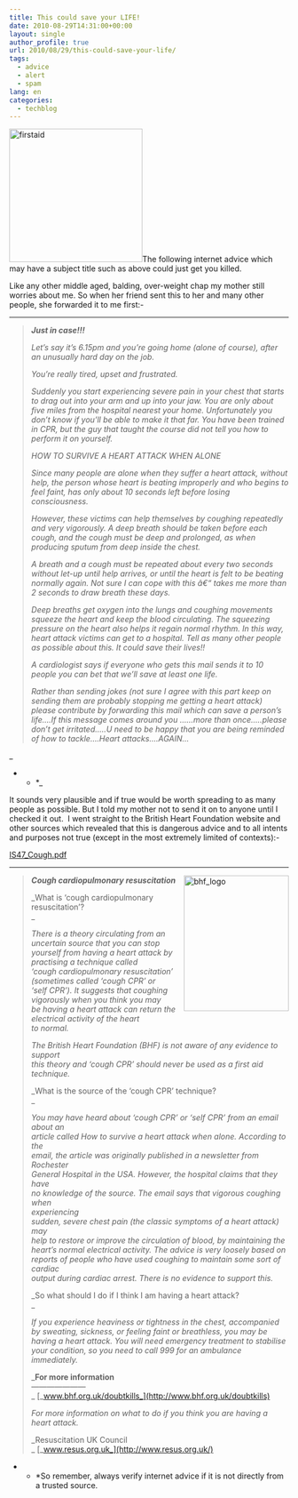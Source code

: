 ```yaml
---
title: This could save your LIFE!
date: 2010-08-29T14:31:00+00:00
layout: single
author_profile: true
url: 2010/08/29/this-could-save-your-life/
tags:
  - advice
  - alert
  - spam
lang: en
categories: 
  - techblog
---
```

[<img title="firstaid" border="0" alt="firstaid" src="http://lh4.ggpht.com/_vaUVXcmC3OI/THpoCgEjeKI/AAAAAAAACbU/SRd0dxXIx68/firstaid_thumb%5B1%5D.gif?imgmax=800" width="240" height="240" />](http://lh4.ggpht.com/_vaUVXcmC3OI/THpn_9QaUDI/AAAAAAAACbQ/qd8KRO66liE/s1600-h/firstaid%5B3%5D.gif)The following internet advice which may have a subject title such as above could just get you killed.

Like any other middle aged, balding, over-weight chap my mother still worries about me. So when her friend sent this to her and many other people, she forwarded it to me first:-

* * *

> **_Just in case!!!_**
> 
> _Let’s say it’s 6.15pm and you’re going home (alone of course), after an unusually hard day on the job._
> 
> _You’re really tired, upset and frustrated._
> 
> _Suddenly you start experiencing severe pain in your chest that starts to drag out into your arm and up into your jaw. You are only about five miles from the hospital nearest your home. Unfortunately you don’t know if you’ll be able to make it that far. You have been trained in CPR, but the guy that taught the course did not tell you how to perform it on yourself._
> 
> _HOW TO SURVIVE A HEART ATTACK WHEN ALONE_
> 
> _Since many people are alone when they suffer a heart attack, without help, the person whose heart is beating improperly and who begins to feel faint, has only about 10 seconds left before losing consciousness._
> 
> _However, these victims can help themselves by coughing repeatedly and very vigorously. A deep breath should be taken before each cough, and the cough must be deep and prolonged, as when producing sputum from deep inside the chest._
> 
> _A breath and a cough must be repeated about every two seconds without let-up until help arrives, or until the heart is felt to be beating normally again. Not sure I can cope with this â€“ takes me more than 2 seconds to draw breath these days._
> 
> _Deep breaths get oxygen into the lungs and coughing movements squeeze the heart and keep the blood circulating. The squeezing pressure on the heart also helps it regain normal rhythm. In this way, heart attack victims can get to a hospital. Tell as many other people as possible about this. It could save their lives!!_
> 
> _A cardiologist says if everyone who gets this mail sends it to 10 people you can bet that we’ll save at least one life._
> 
> _Rather than sending jokes (not sure I agree with this part keep on sending them are probably stopping me getting a heart attack) please contribute by forwarding this mail which can save a person’s life….If this message comes around you ……more than once…..please don’t get irritated…..U need to be happy that you are being reminded of how to tackle….Heart attacks….AGAIN…_

   _</p> 

* * *_ 

It sounds very plausible and if true would be worth spreading to as many people as possible. But I told my mother not to send it on to anyone until I checked it out.  I went straight to the British Heart Foundation website and other sources which revealed that this is dangerous advice and to all intents and purposes not true (except in the most extremely limited of contexts):-

[IS47_Cough.pdf](http://www.bhf.org.uk/plugins/PublicationsSearchResults/idoc.ashx?docid=020156c9-0274-4f60-8b88-4757e6a5a4d6&version=-1)

* * *

[<img title="bhf_logo" border="0" alt="bhf_logo" align="right" src="http://lh3.ggpht.com/_vaUVXcmC3OI/THpoIsI6t6I/AAAAAAAACbc/6Ou8Krjqtbk/bhf_logo_thumb.gif?imgmax=800" width="189" height="244" />](http://lh3.ggpht.com/_vaUVXcmC3OI/THpoFa97QvI/AAAAAAAACbY/P0JfJsjZqcA/s1600-h/bhf_logo%5B2%5D.gif) </p> 

> **_Cough cardiopulmonary resuscitation_**
> 
> _What is ‘cough cardiopulmonary resuscitation’?  
>_ 
> 
> _There is a theory circulating from an uncertain source that you can stop  
> yourself from having a heart attack by practising a technique called  
> ‘cough cardiopulmonary resuscitation’ (sometimes called ‘cough CPR’ or  
> ‘self CPR’). It suggests that coughing vigorously when you think you may  
> be having a heart attack can return the electrical activity of the heart  
> to normal._
> 
> _The British Heart Foundation (BHF) is not aware of any evidence to support  
> this theory and ‘cough CPR’ should never be used as a first aid technique._
> 
> _What is the source of the ‘cough CPR’ technique?  
>_ 
> 
> _You may have heard about ‘cough CPR’ or ‘self CPR’ from an email about an  
> article called How to survive a heart attack when alone. According to the  
> email, the article was originally published in a newsletter from Rochester  
> General Hospital in the USA. However, the hospital claims that they have  
> no knowledge of the source. The email says that vigorous coughing when  
> experiencing  
> sudden, severe chest pain (the classic symptoms of a heart attack) may  
> help to restore or improve the circulation of blood, by maintaining the  
> heart’s normal electrical activity. The advice is very loosely based on  
> reports of people who have used coughing to maintain some sort of cardiac  
> output during cardiac arrest. There is no evidence to support this._
> 
> _So what should I do if I think I am having a heart attack?  
>_ 
> 
> _If you experience heaviness or tightness in the chest, accompanied by sweating, sickness, or feeling faint or breathless, you may be having a heart attack. You will need emergency treatment to stabilise your condition, so you need to call 999 for an ambulance immediately._
> 
> _**For more information**  
> ———————  
>_ [_www.bhf.org.uk/doubtkills_](http://www.bhf.org.uk/doubtkills)
> 
> _For more information on what to do if you think you are having a heart attack._
> 
> _Resuscitation UK Council  
>_ [_www.resus.org.uk_](http://www.resus.org.uk/)

* * *So remember, always verify internet advice if it is not directly from a trusted source.</p>